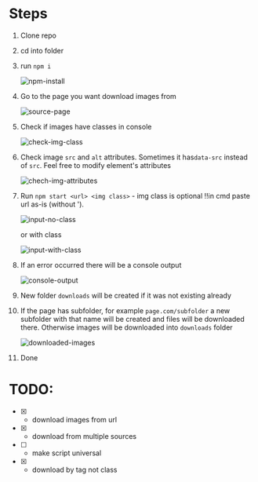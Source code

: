 # Steps

1. Clone repo
2. cd into folder
3. run `npm i`

   ![npm-install](https://user-images.githubusercontent.com/42937562/87172232-323dfd00-c2d4-11ea-8d54-5403aabebb7c.png)

4. Go to the page you want download images from

   ![source-page](https://user-images.githubusercontent.com/42937562/87172565-ba240700-c2d4-11ea-835a-f0a5b035ab7f.png)

5. Check if images have classes in console

   ![check-img-class](https://user-images.githubusercontent.com/42937562/87100117-db8ce080-c24b-11ea-9bfe-528a598dd593.png)

6. Check image `src` and `alt` attributes. Sometimes it has`data-src` instead of `src`. Feel free to modify element's attributes

   ![chech-img-attributes](https://user-images.githubusercontent.com/42937562/87100120-dc257700-c24b-11ea-85bb-caa1063addd1.png)

7. Run `npm start <url> <img class>` - img class is optional !!in cmd paste url as-is (without ').

   ![input-no-class](https://user-images.githubusercontent.com/42937562/87173177-a7f69880-c2d5-11ea-8558-4ea49f07fe88.png)
   
   or with class
   
   ![input-with-class](https://user-images.githubusercontent.com/42937562/87173323-db392780-c2d5-11ea-96bb-5632ef1ca8c9.png)

8. If an error occurred there will be a console output

   ![console-output](https://user-images.githubusercontent.com/42937562/87173112-8bf2f700-c2d5-11ea-8dd4-39ad4ce04804.png)

9. New folder `downloads` will be created if it was not existing already

10. If the page has subfolder, for example `page.com/subfolder` a new subfolder with that name will be created and files will be downloaded there. Otherwise images will be downloaded into `downloads` folder

    ![downloaded-images](https://user-images.githubusercontent.com/42937562/87100123-dcbe0d80-c24b-11ea-8e23-e8d939038358.png)

11. Done

    

# TODO:
- [x] - download images from url
- [x] - download from multiple sources
- [ ] - make script universal
- [x] - download by tag not class
